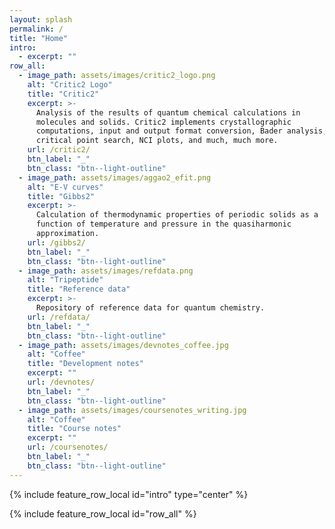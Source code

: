 ```yaml
---
layout: splash
permalink: /
title: "Home"
intro:
  - excerpt: ""
row_all:
  - image_path: assets/images/critic2_logo.png
    alt: "Critic2 Logo"
    title: "Critic2"
    excerpt: >-
      Analysis of the results of quantum chemical calculations in
      molecules and solids. Critic2 implements crystallographic
      computations, input and output format conversion, Bader analysis,
      critical point search, NCI plots, and much, much more.
    url: /critic2/
    btn_label: "_"
    btn_class: "btn--light-outline"
  - image_path: assets/images/aggao2_efit.png
    alt: "E-V curves"
    title: "Gibbs2"
    excerpt: >-
      Calculation of thermodynamic properties of periodic solids as a
      function of temperature and pressure in the quasiharmonic
      approximation.
    url: /gibbs2/
    btn_label: "_"
    btn_class: "btn--light-outline"
  - image_path: assets/images/refdata.png
    alt: "Tripeptide"
    title: "Reference data"
    excerpt: >-
      Repository of reference data for quantum chemistry.
    url: /refdata/
    btn_label: "_"
    btn_class: "btn--light-outline"
  - image_path: assets/images/devnotes_coffee.jpg
    alt: "Coffee"
    title: "Development notes"
    excerpt: ""
    url: /devnotes/
    btn_label: "_"
    btn_class: "btn--light-outline"
  - image_path: assets/images/coursenotes_writing.jpg
    alt: "Coffee"
    title: "Course notes"
    excerpt: ""
    url: /coursenotes/
    btn_label: "_"
    btn_class: "btn--light-outline"
---
```


{% include feature_row_local id="intro" type="center" %}

{% include feature_row_local id="row_all" %}

